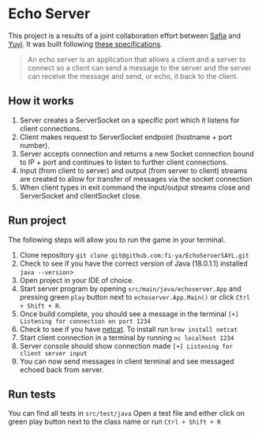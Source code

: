# Echo Server
This project is a results of a joint collaboration effort between [Safia](https://github.com/fi-ya) and [Yuyi](https://github.com/yuyi365).
It was built following [these specifications](https://github.com/8thlight/apprenticeship_syllabus/blob/master/shared_resources/projects/http_server/01_beginner/echo_server.md).


> 
> An echo server is an application that allows a client and a server to connect so a client can send a message to the server and the server can receive the message and send, or echo, it back to the client.
> 

## How it works
1. Server creates a ServerSocket on a specific port which it listens for client connections.
2. Client makes request to ServerSocket endpoint (hostname + port number).
3. Server accepts connection and returns a new Socket connection bound to IP + port and continues to listen to further client connections.
4. Input (from client to server) and output (from server to client) streams are created to allow for transfer of messages via the socket connection
5. When client types in exit command the input/output streams close and ServerSocket and clientSocket close.

## Run project
The following steps will allow you to run the game in your terminal.
1. Clone repository `git clone git@github.com:fi-ya/EchoServerSAYL.git`
2. Check to see if you have the correct version of Java (18.0.1.1) installed `java --version`>
3. Open project in your IDE of choice.
4. Start server program by opening `src/main/java/echoserver.App` and pressing green `play` button next to `echoserver.App.Main()` or click `Ctrl + Shift + R`.
5. Once build complete, you should see a message in the terminal `[+] Listening for connection on port 1234`
6. Check to see if you have [netcat](https://brewinstall.org/install-netcat-on-mac-with-brew/). To install run `brew install netcat` 
7. Start client connection in a terminal by running `nc localhost 1234`
8. Server console should show connection made `[+] Listening for client server input`
9. You can now send messages in client terminal and see messaged echoed back from server.

## Run tests
You can find all tests in `src/test/java`
Open a test file and either click on green play button next to the class name or run `Ctrl + Shift + R`
